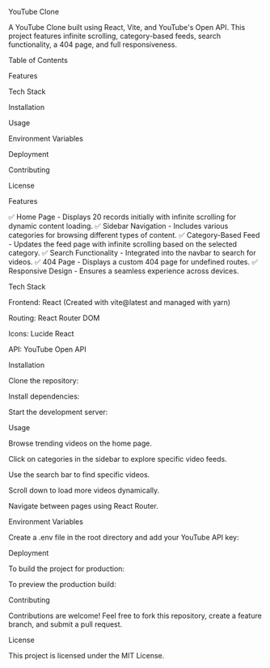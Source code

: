 YouTube Clone

A YouTube Clone built using React, Vite, and YouTube's Open API. This project features infinite scrolling, category-based feeds, search functionality, a 404 page, and full responsiveness.

Table of Contents

Features

Tech Stack

Installation

Usage

Environment Variables

Deployment

Contributing

License

Features

✅ Home Page - Displays 20 records initially with infinite scrolling for dynamic content loading.
✅ Sidebar Navigation - Includes various categories for browsing different types of content.
✅ Category-Based Feed - Updates the feed page with infinite scrolling based on the selected category.
✅ Search Functionality - Integrated into the navbar to search for videos.
✅ 404 Page - Displays a custom 404 page for undefined routes.
✅ Responsive Design - Ensures a seamless experience across devices.

Tech Stack

Frontend: React (Created with vite@latest and managed with yarn)

Routing: React Router DOM

Icons: Lucide React

API: YouTube Open API

Installation

Clone the repository:

Install dependencies:

Start the development server:

Usage

Browse trending videos on the home page.

Click on categories in the sidebar to explore specific video feeds.

Use the search bar to find specific videos.

Scroll down to load more videos dynamically.

Navigate between pages using React Router.

Environment Variables

Create a .env file in the root directory and add your YouTube API key:

Deployment

To build the project for production:

To preview the production build:

Contributing

Contributions are welcome! Feel free to fork this repository, create a feature branch, and submit a pull request.

License

This project is licensed under the MIT License.

